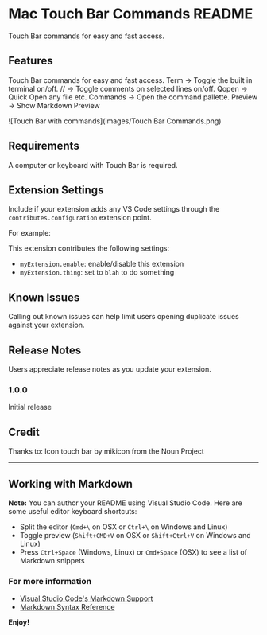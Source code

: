 # Mac Touch Bar Commands README

Touch Bar commands for easy and fast access.

## Features

Touch Bar commands for easy and fast access. 
Term -> Toggle the built in terminal on/off.
// -> Toggle comments on selected lines on/off.
Qopen -> Quick Open any file etc.
Commands -> Open the command pallette.
Preview -> Show Markdown Preview

\!\[Touch Bar with commands\]\(images/Touch Bar Commands.png\)

## Requirements

A computer or keyboard with Touch Bar is required.

## Extension Settings

Include if your extension adds any VS Code settings through the `contributes.configuration` extension point.

For example:

This extension contributes the following settings:

* `myExtension.enable`: enable/disable this extension
* `myExtension.thing`: set to `blah` to do something

## Known Issues

Calling out known issues can help limit users opening duplicate issues against your extension.

## Release Notes

Users appreciate release notes as you update your extension.

### 1.0.0

Initial release

## Credit
Thanks to:
Icon touch bar by mikicon from the Noun Project

-----------------------------------------------------------------------------------------------------------

## Working with Markdown

**Note:** You can author your README using Visual Studio Code.  Here are some useful editor keyboard shortcuts:

* Split the editor (`Cmd+\` on OSX or `Ctrl+\` on Windows and Linux)
* Toggle preview (`Shift+CMD+V` on OSX or `Shift+Ctrl+V` on Windows and Linux)
* Press `Ctrl+Space` (Windows, Linux) or `Cmd+Space` (OSX) to see a list of Markdown snippets

### For more information

* [Visual Studio Code's Markdown Support](http://code.visualstudio.com/docs/languages/markdown)
* [Markdown Syntax Reference](https://help.github.com/articles/markdown-basics/)

**Enjoy!**